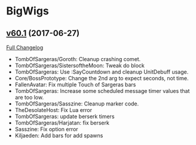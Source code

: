 # BigWigs

## [v60.1](https://github.com/BigWigsMods/BigWigs/tree/v60.1) (2017-06-27)
[Full Changelog](https://github.com/BigWigsMods/BigWigs/compare/v60...v60.1)

- TombOfSargeras/Goroth: Cleanup crashing comet.  
- TombOfSargeras/SistersoftheMoon: Tweak do block  
- TombOfSargeras: Use :SayCountdown and cleanup UnitDebuff usage.  
- Core/BossPrototype: Change the 2nd arg to expect seconds, not time.  
- FallenAvatar: Fix multiple Touch of Sargeras bars  
- TombOfSargeras: Increase some scheduled message timer values that are too low.  
- TombOfSargeras/Sasszine: Cleanup marker code.  
- TheDesolateHost: Fix Lua error  
- TombOfSargeras: update berserk timers  
- TombOfSargeras/Harjatan: fix berserk  
- Sasszine: Fix option error  
- Kiljaeden: Add bars for add spawns  
